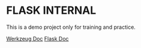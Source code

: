 # FLASK INTERNAL

This is a demo project only for training and practice.

[Werkzeug Doc](http://werkzeug.pocoo.org/docs/)
[Flask Doc](http://flask.pocoo.org/docs)